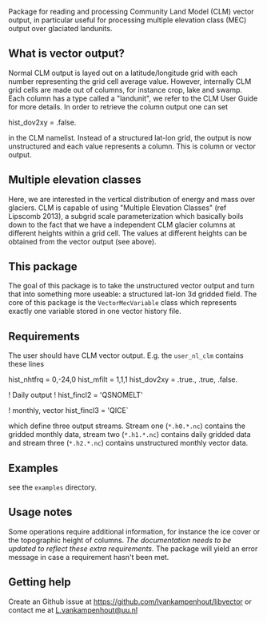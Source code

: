 
Package for reading and processing Community Land Model (CLM) vector output, in particular useful for processing multiple elevation class (MEC) output over glaciated landunits.

## What is vector output? 
Normal CLM output is layed out on a latitude/longitude grid with each number representing the grid cell average value. 
However, internally CLM grid cells are made out of columns, for instance crop, lake and swamp. 
Each column has a type called a "landunit", we refer to the CLM User Guide for more details.
In order to retrieve the column output one can set

   hist_dov2xy = .false. 
  
in the CLM namelist. 
Instead of a structured lat-lon grid, the output is now unstructured and each value represents a column.
This is column or vector output. 

## Multiple elevation classes
Here, we are interested in the vertical distribution of energy and mass over glaciers.
CLM is capable of using "Multiple Elevation Classes" (ref Lipscomb 2013), a subgrid scale parameterization which basically boils down to the fact that we have a independent CLM glacier columns at different heights within a grid cell.
The values at different heights can be obtained from the vector output (see above). 

## This package
The goal of this package is to take the unstructured vector output and turn that into something more useable: a structured lat-lon 3d gridded field. 
The core of this package is the `VectorMecVariable` class which represents exactly one variable stored in one vector history file.


## Requirements
The user should have CLM vector output. E.g. the `user_nl_clm` contains these lines

   hist_nhtfrq = 0,-24,0
   hist_mfilt = 1,1,1
   hist_dov2xy = .true., .true, .false.
   
   ! Daily output
   ! hist_fincl2 = 'QSNOMELT'
   
   ! monthly, vector
   hist_fincl3 = 'QICE`

which define three output streams. Stream one (`*.h0.*.nc`) contains the gridded monthly data, stream two (`*.h1.*.nc`) contains daily gridded data and stream three (`*.h2.*.nc`) contains unstructured monthly vector data. 

## Examples
see the `examples` directory. 

## Usage notes
Some operations require additional information, for instance the ice cover or the topographic height of columns.
*The documentation needs to be updated to reflect these extra requirements.*
The package will yield an error message in case a requirement hasn't been met.

## Getting help
Create an Github issue at https://github.com/lvankampenhout/libvector or contact me at L.vankampenhout@uu.nl

